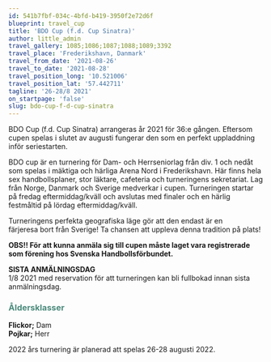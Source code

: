```yaml
---
id: 541b7fbf-034c-4bfd-b419-3950f2e72d6f
blueprint: travel_cup
title: 'BDO Cup (f.d. Cup Sinatra)'
author: little_admin
travel_gallery: 1085;1086;1087;1088;1089;3392
travel_place: 'Frederikshavn, Danmark'
travel_from_date: '2021-08-26'
travel_to_date: '2021-08-28'
travel_position_long: '10.521006'
travel_position_lat: '57.442711'
tagline: '26-28/8 2021'
on_startpage: 'false'
slug: bdo-cup-f-d-cup-sinatra
---
```

<p>BDO Cup (f.d. Cup Sinatra) arrangeras år 2021 för 36:e gången. Eftersom cupen spelas i slutet av augusti fungerar den som en perfekt uppladdning inför seriestarten.</p>
<p>BDO cup är en turnering för Dam- och Herrseniorlag från div. 1 och nedåt som spelas i mäktiga och härliga Arena Nord i Frederikshavn. Här finns hela sex handbollsplaner, stor läktare, cafeteria och turneringens sekretariat. Lag från Norge, Danmark och Sverige medverkar i cupen. Turneringen startar på fredag eftermiddag/kväll och avslutas med finaler och en härlig festmåltid på lördag eftermiddag/kväll.</p>
<p>Turneringens perfekta geografiska läge gör att den endast är en färjeresa bort från Sverige! Ta chansen att uppleva denna tradition på plats!</p>
<p><strong>OBS!! För att kunna anmäla sig till cupen måste laget vara registrerade som förening hos Svenska Handbollsförbundet.</strong></p>
<p><strong>SISTA ANMÄLNINGSDAG</strong><br />
1/8 2021 med reservation för att turneringen kan bli fullbokad innan sista anmälningsdag.</p>
<h3><span style="color: #4a8a7b;">Åldersklasser</span></h3>
<p><strong>Flickor;</strong> Dam<br />
<strong>Pojkar;</strong> Herr</p>
<p>2022 års turnering är planerad att spelas 26-28 augusti 2022.</p>
